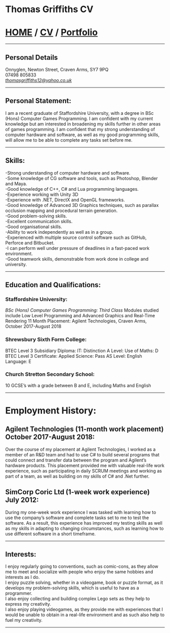 # Thomas Griffiths CV
# [HOME](https://thomasgriffiths12.github.io) / [CV](https://thomasgriffiths12.github.io/CV) / [Portfolio](https://thomasgriffiths12.github.io/Portfolio)
---

## Personal Details
Onnyglen, Newton Street, Craven Arms, SY7 9PQ <br>
07498 805833 <br>
*thomasgriffiths12@yahoo.co.uk* <br>

---

## Personal Statement:

I am a recent graduate of Staffordshire University, with a degree in BSc (Hons) Computer Games Programming. I am confident with my current knowledge but am interested in broadening my skills further in other areas of games programming. I am confident that my strong understanding of computer hardware and software, as well as my good programming skills, will allow me to be able to complete any tasks set before me.

---

## Skills:

-Strong understanding of computer hardware and software. <br>
-Some knowledge of CG software and tools, such as Photoshop, Blender and Maya. <br>
-Good knowledge of C++, C# and Lua programming languages. <br>
-Experience working with Unity 3D <br>
-Experience with .NET, DirectX and OpenGL frameworks. <br>
-Good knowledge of Advanced 3D Graphics techniques, such as parallax occlusion mapping and procedural terrain generation. <br>
-Good problem-solving skills. <br>
-Excellent communication skills. <br>
-Good organisational skills. <br>
-Ability to work independently as well as in a group. <br>
-Experienced with multiple source control software such as GitHub, Perforce and Bitbucket. <br>
-I can perform well under pressure of deadlines in a fast-paced work environment. <br>
-Good teamwork skills, demonstrable from work done in college and university. <br>

---

## Education and Qualifications: 

### Staffordshire University:
*BSc (Hons) Computer Games Programming: Third Class*
Modules studied include Low Level Programming and Advanced Graphics and Real-Time Rendering
11 Month Placement: Agilent Technologies, Craven Arms, October 2017-August 2018

### Shrewsbury Sixth Form College:
BTEC Level 3 Subsidiary Diploma: IT: Distinction
A Level: Use of Maths: D
BTEC Level 3 Certificate: Applied Science: Pass
AS Level: English Language: E

### Church Stretton Secondary School:
10 GCSE’s with a grade between B and E, including Maths and English

---

# Employment History:

## Agilent Technologies (11-month work placement) October 2017-August 2018:
Over the course of my placement at Agilent Technologies, I worked as a member of an R&D team and had to use C# to build several programs that could connect and transfer data between the program and Agilent’s hardware products. This placement provided me with valuable real-life work experience, such as participating in daily SCRUM meetings and working as part of a team, as well as building on my skills of C# and .Net further.

## SimCorp Coric Ltd (1-week work experience) July 2012:
During my one-week work experience I was tasked with learning how to use the company’s software and complete tasks set to me to test the software. As a result, this experience has improved my testing skills as well as my skills in adapting to changing circumstances, such as learning how to use different software in a short timeframe.

---

## Interests:

I enjoy regularly going to conventions, such as comic-cons, as they allow me to meet and socialize with people who enjoy the same hobbies and interests as I do. <br>
I enjoy puzzle solving, whether in a videogame, book or puzzle format, as it develops my problem-solving skills, which is useful to have as a programmer. <br>
I also enjoy collecting and building complex Lego sets as they help to express my creativity. <br>
I also enjoy playing videogames, as they provide me with experiences that I would be unable to obtain in a real-life environment and as such also help to fuel my creativity. <br> 

---
